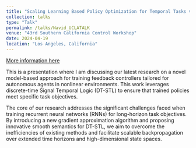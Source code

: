```yaml
---
title: "Scaling Learning Based Policy Optimization for Temporal Tasks via Dropout"
collection: talks
type: "Talk"
permalink: /talks/Navid_UCLATALK
venue: "43rd Southern California Control Workshop"
date: 2024-04-19
location: "Los Angeles, California"
---
```


[More information here](https://sites.google.com/g.ucla.edu/43rd-sccw-ucla/home?authuser=0)

This is a presentation where I am discussing our latest research on a novel model-based approach for training feedback controllers tailored for autonomous agents in nonlinear environments. This work leverages discrete-time Signal Temporal Logic (DT-STL) to ensure that trained policies meet specific task objectives.

The core of our research addresses the significant challenges faced when training recurrent neural networks (RNNs) for long-horizon task objectives. By introducing a new gradient approximation algorithm and proposing innovative smooth semantics for DT-STL, we aim to overcome the inefficiencies of existing methods and facilitate scalable backpropagation over extended time horizons and high-dimensional state spaces.
